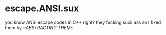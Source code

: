 # escape.ANSI.sux
you know ANSI escape codes in C++ right? they fucking suck ass so I fixed them by *~ABSTRACTING THEM~*
